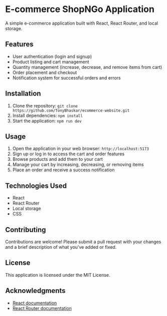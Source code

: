 # E-commerce ShopNGo Application

A simple e-commerce application built with React, React Router, and local storage.

## Features

* User authentication (login and signup)
* Product listing and cart management
* Quantity management (increase, decrease, and remove items from cart)
* Order placement and checkout
* Notification system for successful orders and errors

## Installation

1. Clone the repository: `git clone https://github.com/TonyBhaskar/ecommerce-website.git`
2. Install dependencies: `npm install`
3. Start the application: `npm run dev`

## Usage

1. Open the application in your web browser: `http://localhost:5173`
2. Sign up or log in to access the cart and order features
3. Browse products and add them to your cart
4. Manage your cart by increasing, decreasing, or removing items
5. Place an order and receive a success notification

## Technologies Used

* React
* React Router
* Local storage
* CSS

## Contributing

Contributions are welcome! Please submit a pull request with your changes and a brief description of what you've added or fixed.

## License

This application is licensed under the MIT License.

## Acknowledgments

* [React documentation](https://reactjs.org/docs/getting-started.html)
* [React Router documentation](https://reactrouter.com/web/guides/quick-start)
